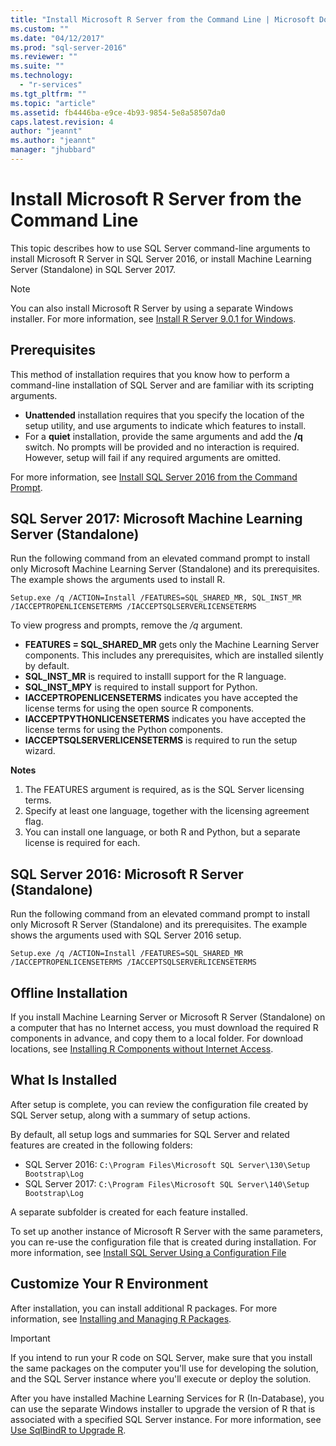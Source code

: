 ```yaml
---
title: "Install Microsoft R Server from the Command Line | Microsoft Docs"
ms.custom: ""
ms.date: "04/12/2017"
ms.prod: "sql-server-2016"
ms.reviewer: ""
ms.suite: ""
ms.technology: 
  - "r-services"
ms.tgt_pltfrm: ""
ms.topic: "article"
ms.assetid: fb4446ba-e9ce-4b93-9854-5e8a58507da0
caps.latest.revision: 4
author: "jeannt"
ms.author: "jeannt"
manager: "jhubbard"
---
```

# Install Microsoft R Server from the Command Line
    
This topic describes how to use SQL Server command-line arguments to install Microsoft R Server in SQL Server 2016, or install Machine Learning Server (Standalone) in SQL Server 2017. 

> [!NOTE]
You can also install Microsoft R Server by using a separate Windows installer. For more information, see [Install R Server 9.0.1 for Windows](https://msdn.microsoft.com/microsoft-r/rserver-install-windows). 

## Prerequisites

This method of installation requires that you know how to perform a command-line installation of SQL Server and are familiar with its scripting arguments.

- **Unattended** installation requires that you specify the location of the setup utility, and use arguments to indicate which features to install. 
- For a **quiet** installation, provide the same arguments and add the **/q** switch. No prompts will be provided and no interaction is required. However, setup will fail if any required arguments are omitted.

For more information, see [Install SQL Server 2016 from the Command Prompt](../../database-engine/install-windows/install-sql-server-2016-from-the-command-prompt.md).

## SQL Server 2017: Microsoft Machine Learning Server (Standalone)

Run the following command from an elevated command prompt to install only Microsoft Machine Learning Server (Standalone) and its prerequisites.  The example shows the arguments used to install R.

```
Setup.exe /q /ACTION=Install /FEATURES=SQL_SHARED_MR, SQL_INST_MR  /IACCEPTROPENLICENSETERMS /IACCEPTSQLSERVERLICENSETERMS 
```

To view progress and prompts, remove the _/q_ argument.

- **FEATURES = SQL_SHARED_MR** gets only the Machine Learning Server components. This includes any prerequisites, which are installed silently by default.
- **SQL_INST_MR** is required to installl support for the R language.
- **SQL_INST_MPY** is required to install support for Python.
- **IACCEPTROPENLICENSETERMS** indicates you have accepted the license terms for using the open source R components.
- **IACCEPTPYTHONLICENSETERMS** indicates you have accepted the license terms for using the Python components.
- **IACCEPTSQLSERVERLICENSETERMS** is required to run the setup wizard.

**Notes**

1. The FEATURES argument is required, as is the SQL Server licensing terms.
2. Specify at least one language, together with the licensing agreement flag.
3. You can install one language, or both R and Python, but a separate license is required for each.

## SQL Server 2016: Microsoft R Server (Standalone)

Run the following command from an elevated command prompt to install only Microsoft R Server (Standalone) and its prerequisites.  The example shows the arguments used with SQL Server 2016 setup.

```
Setup.exe /q /ACTION=Install /FEATURES=SQL_SHARED_MR /IACCEPTROPENLICENSETERMS /IACCEPTSQLSERVERLICENSETERMS
```

## Offline Installation

If you install Machine Learning Server or Microsoft R Server (Standalone) on a computer that has no Internet access, you must download the required R components in advance, and copy them to a local folder. For download locations, see [Installing R Components without Internet Access](../r/installing-ml-components-without-internet-access.md).

## What Is Installed

After setup is complete, you can review the configuration file created by SQL Server setup, along with a summary of setup actions.

By default, all setup logs and summaries for SQL Server and related features are created in the following folders:

- SQL Server 2016:  `C:\Program Files\Microsoft SQL Server\130\Setup Bootstrap\Log`
- SQL Server 2017: `C:\Program Files\Microsoft SQL Server\140\Setup Bootstrap\Log`

A separate subfolder is created  for each feature installed.

To set up another instance of Microsoft R Server with the same parameters, you can re-use the configuration file that is created during installation. For more information, see [Install SQL Server Using a Configuration File](https://msdn.microsoft.com/library/dd239405.aspx)


## Customize Your R Environment

After installation, you can install additional R packages. For more information, see [Installing and Managing R Packages](../r/install-additional-r-packages-on-sql-server.md).

> [!IMPORTANT]
> If you intend to run your R code on SQL Server, make sure that you install the same packages on the computer you'll use for developing the solution, and the SQL Server instance where you'll execute or deploy the solution.

After you have installed Machine Learning Services for R (In-Database), you can use the separate Windows installer to upgrade the version of R that is associated with a specified SQL Server instance. For more information, see [Use SqlBindR to Upgrade R](../r/use-sqlbindr-exe-to-upgrade-an-instance-of-sql-server.md).


